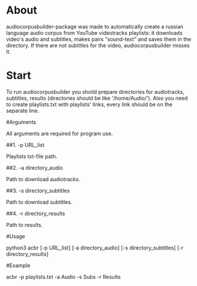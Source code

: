 # About

audiocorpusbuilder-package was made to automatically create a russian language audio corpus from YouTube videotracks playlists: it downloads video's audio and subtitles, makes pairs "sound-text" and saves them in the directory. If there are not subtitles for the video, audiocorpusbuilder misses it.

# Start

To run audiocorpusbuilder you shoild prepare directories for audiotracks, subtitles, results (directories should be like '/home/Audio/'). Also you need to create playlists.txt with playlists' links, every link should be on the separate line.

#Arguments

All arguments are required for program use.

##1. -p URL_list

Playlists txt-file path.

##2. -a directory_audio

Path to download audiotracks.

##3. -s directory_subtitles

Path to download subtitles.

##4. -r directory_results

Path to results.

#Usage

python3 acbr [-p URL_list] [-a directory_audio] [-s directory_subtitles] [-r directory_results] 

#Example

acbr -p playlists.txt -a Audio -s Subs -r Results
